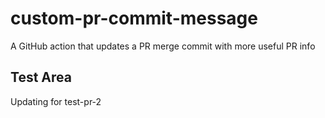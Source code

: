 # custom-pr-commit-message

A GitHub action that updates a PR merge commit with more useful PR info

## Test Area

Updating for test-pr-2
